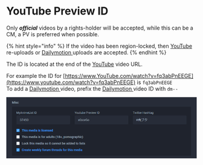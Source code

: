 # YouTube Preview ID

Only _**official**_ videos by a rights-holder will be accepted, while this can be a CM, a PV is preferred when possible.

{% hint style="info" %}
If the video has been region-locked, then [YouTube ](https://www.youtube.com/)re-uploads or [Dailymotion ](https://www.dailymotion.com/)uploads are accepted.
{% endhint %}

The ID is located at the end of the [YouTube](https://www.youtube.com/) video URL.

For example the ID for [https://www.YouTube.com/watch?v=fq3abPnEEGE](https://www.youtube.com/watch?v=fq3abPnEEGE) is `fq3abPnEEGE`  
To add a [Dailymotion ](https://www.dailymotion.com/gb)video, prefix the [Dailymotion ](https://www.dailymotion.com/gb)video ID with `dm--`

![The misc section for the &apos;Ao Buta&apos; anime](../../../.gitbook/assets/misc.png)

